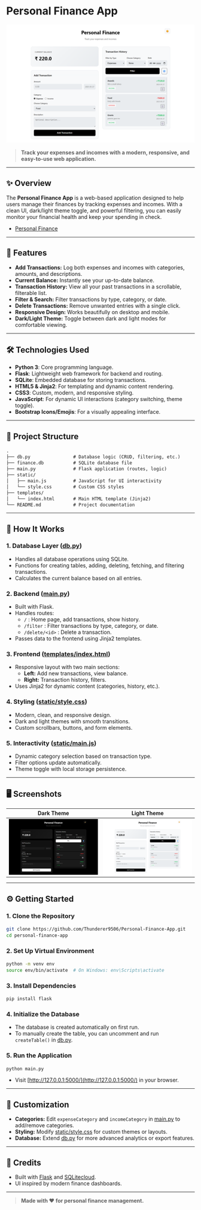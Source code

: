 # Personal Finance App

![Personal Finance App Screenshot](Images/Light%20Mode.png)

> **Track your expenses and incomes with a modern, responsive, and easy-to-use web application.**

---

## ✨ Overview

The **Personal Finance App** is a web-based application designed to help users manage their finances by tracking expenses and incomes. With a clean UI, dark/light theme toggle, and powerful filtering, you can easily monitor your financial health and keep your spending in check.

- [Personal Finance](https://personal-finance-app-c4fa.onrender.com/)

---

## 🚀 Features

- **Add Transactions:** Log both expenses and incomes with categories, amounts, and descriptions.
- **Current Balance:** Instantly see your up-to-date balance.
- **Transaction History:** View all your past transactions in a scrollable, filterable list.
- **Filter & Search:** Filter transactions by type, category, or date.
- **Delete Transactions:** Remove unwanted entries with a single click.
- **Responsive Design:** Works beautifully on desktop and mobile.
- **Dark/Light Theme:** Toggle between dark and light modes for comfortable viewing.

---

## 🛠️ Technologies Used

- **Python 3**: Core programming language.
- **Flask**: Lightweight web framework for backend and routing.
- **SQLite**: Embedded database for storing transactions.
- **HTML5 & Jinja2**: For templating and dynamic content rendering.
- **CSS3**: Custom, modern, and responsive styling.
- **JavaScript**: For dynamic UI interactions (category switching, theme toggle).
- **Bootstrap Icons/Emojis**: For a visually appealing interface.

---

## 📁 Project Structure

```
.
├── db.py                # Database logic (CRUD, filtering, etc.)
├── finance.db           # SQLite database file
├── main.py              # Flask application (routes, logic)
├── static/
│   ├── main.js          # JavaScript for UI interactivity
│   └── style.css        # Custom CSS styles
├── templates/
│   └── index.html       # Main HTML template (Jinja2)
└── README.md            # Project documentation
```

---

## 📝 How It Works

### 1. **Database Layer ([db.py](db.py))**

- Handles all database operations using SQLite.
- Functions for creating tables, adding, deleting, fetching, and filtering transactions.
- Calculates the current balance based on all entries.

### 2. **Backend ([main.py](main.py))**

- Built with Flask.
- Handles routes:
  - `/` : Home page, add transactions, show history.
  - `/filter` : Filter transactions by type, category, or date.
  - `/delete/<id>` : Delete a transaction.
- Passes data to the frontend using Jinja2 templates.

### 3. **Frontend ([templates/index.html](templates/index.html))**

- Responsive layout with two main sections:
  - **Left:** Add new transactions, view balance.
  - **Right:** Transaction history, filters.
- Uses Jinja2 for dynamic content (categories, history, etc.).

### 4. **Styling ([static/style.css](static/style.css))**

- Modern, clean, and responsive design.
- Dark and light themes with smooth transitions.
- Custom scrollbars, buttons, and form elements.

### 5. **Interactivity ([static/main.js](static/main.js))**

- Dynamic category selection based on transaction type.
- Filter options update automatically.
- Theme toggle with local storage persistence.

---

## 🖥️ Screenshots


| Dark Theme | Light Theme |
|:----------:|:-----------:|
| ![Dark](Images/Dark%20Mode.png) | ![Light](Images/Light%20Mode.png) |

---

## ⚙️ Getting Started

### 1. **Clone the Repository**

```sh
git clone https://github.com/Thunderer9506/Personal-Finance-App.git
cd personal-finance-app
```

### 2. **Set Up Virtual Environment**

```sh
python -m venv env
source env/bin/activate  # On Windows: env\Scripts\activate
```

### 3. **Install Dependencies**

```sh
pip install flask
```

### 4. **Initialize the Database**

- The database is created automatically on first run.
- To manually create the table, you can uncomment and run `createTable()` in [db.py](db.py).

### 5. **Run the Application**

```sh
python main.py
```

- Visit [http://127.0.0.1:5000/](http://127.0.0.1:5000/) in your browser.

---

## 🧩 Customization

- **Categories:** Edit `expenseCategory` and `incomeCategory` in [main.py](main.py) to add/remove categories.
- **Styling:** Modify [static/style.css](static/style.css) for custom themes or layouts.
- **Database:** Extend [db.py](db.py) for more advanced analytics or export features.

---

## 📝 Credits

- Built with [Flask](https://flask.palletsprojects.com/) and [SQLitecloud](https://www.sqlitecloud.org/).
- UI inspired by modern finance dashboards.

---


> **Made with ❤️ for personal finance management.**
